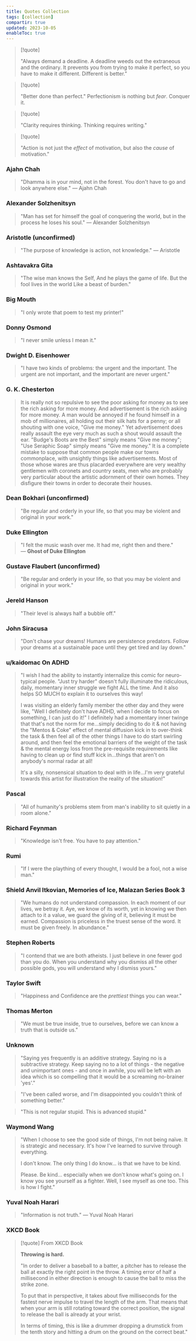 ```yaml
---
title: Quotes Collection
tags: [collection]
compartir: true
updated: 2023-10-05
enableToc: true
---
```


> [!quote]
> 
> "Always demand a deadline. A deadline weeds out the extraneous and the ordinary. It prevents you from trying to make it perfect, so you have to make it different. Different is better."

> [!quote]
> 
> "Better done than perfect." Perfectionism is nothing but _fear_. Conquer it.

> [!quote]
> 
> "Clarity requires thinking. Thinking requires writing."

> [!quote]
> 
> "Action is not just the _effect_ of motivation, but also the _cause_ of motivation."

### Ajahn Chah

> "Dhamma is in your mind, not in the forest. You don't have to go and look anywhere else." — Ajahn Chah

### Alexander Solzhenitsyn

> "Man has set for himself the goal of conquering the world, but in the process he loses his soul." — Alexander Solzhenitsyn

### Aristotle (unconfirmed)

> "The purpose of knowledge is action, not knowledge." — Aristotle

### Ashtavakra Gita

> "The wise man knows the Self,
> And he plays the game of life.
> But the fool lives in the world
> Like a beast of burden."

### Big Mouth

> "I only wrote that poem to test my printer!"

### Donny Osmond

> "I never smile unless I mean it."

### Dwight D. Eisenhower

> "I have two kinds of problems: the urgent and the important. The urgent are not important, and the important are never urgent."

### G. K. Chesterton

> It is really not so repulsive to see the poor asking for money as to see the rich asking for more money. And advertisement is the rich asking for more money. A man would be annoyed if he found himself in a mob of millionaires, all holding out their silk hats for a penny; or all shouting with one voice, "Give me money." Yet advertisement does really assault the eye very much as such a shout would assault the ear. "Budge's Boots are the Best" simply means "Give me money"; "Use Seraphic Soap" simply means "Give me money." It is a complete mistake to suppose that common people make our towns commonplace, with unsightly things like advertisements. Most of those whose wares are thus placarded everywhere are very wealthy gentlemen with coronets and country seats, men who are probably very particular about the artistic adornment of their own homes. They disfigure their towns in order to decorate their houses.

### Dean Bokhari (unconfirmed)

> "Be regular and orderly in your life, so that you may be violent and original in your work."

### Duke Ellington

> "I felt the music wash over me. It had me, right then and there." — **Ghost of Duke Ellington**

### Gustave Flaubert (unconfirmed)

> "Be regular and orderly in your life, so that you may be violent and original in your work."

### Jereld Hanson

> "Their level is always half a bubble off."

### John Siracusa

> "Don't chase your dreams! Humans are persistence predators. Follow your dreams at a sustainable pace until they get tired and lay down."

### u/kaidomac On ADHD

> "I wish I had the ability to instantly internalize this comic for neuro-typical people. "Just try harder" doesn't fully illuminate the ridiculous, daily, momentary inner struggle we fight ALL the time. And it also helps SO MUCH to explain it to ourselves this way!
> 
> I was visiting an elderly family member the other day and they were like, "Well I definitely don't have ADHD, when I decide to focus on something, I can just do it!" I definitely had a momentary inner twinge that that's not the norm for me…simply deciding to do it & not having the "Mentos & Coke" effect of mental diffusion kick in to over-think the task & then feel all of the other things I have to do start swirling around, and then feel the emotional barriers of the weight of the task & the mental energy loss from the pre-requisite requirements like having to clean up or find stuff kick in…things that aren't on anybody's normal radar at all!
> 
> It's a silly, nonsensical situation to deal with in life…I'm very grateful towards this artist for illustration the reality of the situation!"

### Pascal

> "All of humanity's problems stem from man's inability to sit quietly in a room alone."

### Richard Feynman

> "Knowledge isn't free. You have to pay attention."

### Rumi

> "If I were the plaything of every thought, I would be a fool, not a wise man."

### Shield Anvil Itkovian, Memories of Ice, Malazan Series Book 3

> "We humans do not understand compassion. In each moment of our lives, we betray it. Aye, we know of its worth, yet in knowing we then attach to it a value, we guard the giving of it, believing it must be earned. Compassion is priceless in the truest sense of the word. It must be given freely. In abundance."

### Stephen Roberts

> "I contend that we are both atheists. I just believe in one fewer god than you do. When you understand why you dismiss all the other possible gods, you will understand why I dismiss yours."

### Taylor Swift

> "Happiness and Confidence are the _prettiest_ things you can wear."

### Thomas Merton

> "We must be true inside, true to ourselves, before we can know a truth that is outside us."

### Unknown

> "Saying yes frequently is an additive strategy. Saying no is a subtractive strategy. Keep saying no to a lot of things - the negative and unimportant ones - and once in awhile, you will be left with an idea which is so compelling that it would be a screaming no-brainer 'yes'."

> "I've been called worse, and I'm disappointed you couldn't think of something better."

> "This is not regular stupid. This is advanced stupid."

### Waymond Wang

> "When I choose to see the good side of things, I'm not being naïve. It is strategic and necessary. It's how I've learned to survive through everything.
> 
> I don't know. The only thing I do know… is that we have to be kind.
> 
> Please. Be kind… especially when we don't know what's going on.
> I know you see yourself as a fighter. Well, I see myself as one too. This is how I fight."

### Yuval Noah Harari

> "Information is not truth." — Yuval Noah Harari

### XKCD Book

> [!quote] From XKCD Book
> 
> **Throwing is hard.**
> 
> "In order to deliver a baseball to a batter, a pitcher has to release the ball at exactly the right point in the throw. A timing error of half a millisecond in either direction is enough to cause the ball to miss the strike zone.
> 
> To put that in perspective, it takes about five milliseconds for the fastest nerve impulse to travel the length of the arm. That means that when your arm is still rotating toward the correct position, the signal to release the ball is already at your wrist.
> 
> In terms of timing, this is like a drummer dropping a drumstick from the tenth story and hitting a drum on the ground on the correct beat."
